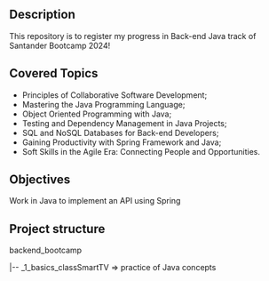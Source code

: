 ## Description
This repository is to register my progress in Back-end Java track of Santander Bootcamp 2024! 

## Covered Topics
- Principles of Collaborative Software Development;
- Mastering the Java Programming Language;
- Object Oriented Programming with Java;
- Testing and Dependency Management in Java Projects;
- SQL and NoSQL Databases for Back-end Developers;
- Gaining Productivity with Spring Framework and Java;
- Soft Skills in the Agile Era: Connecting People and Opportunities.

## Objectives
Work in Java to implement an API using Spring

## Project structure
backend_bootcamp

   |-- _1_basics_classSmartTV => practice of Java concepts

